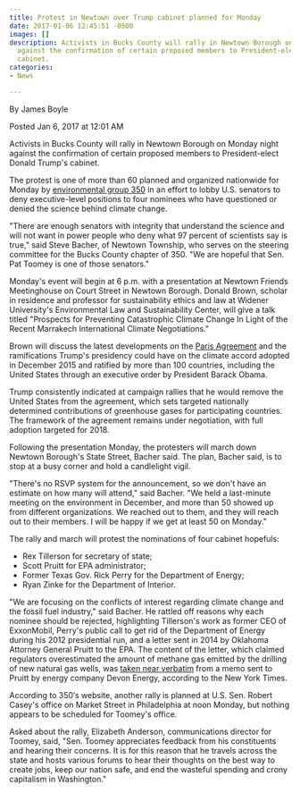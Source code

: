 ```yaml
---
title: Protest in Newtown over Trump cabinet planned for Monday
date: 2017-01-06 12:45:51 -0500
images: []
description: Activists in Bucks County will rally in Newtown Borough on Monday night
  against the confirmation of certain proposed members to President-elect Donald Trump's
  cabinet.
categories:
- News

---
```

By James Boyle

Posted Jan 6, 2017 at 12:01 AM

Activists in Bucks County will rally in Newtown Borough on Monday night against the confirmation of certain proposed members to President-elect Donald Trump's cabinet.

The protest is one of more than 60 planned and organized nationwide for Monday by  [environmental group 350](https://350.org/) in an effort to lobby U.S. senators to deny executive-level positions to four nominees who have questioned or denied the science behind climate change.

"There are enough senators with integrity that understand the science and will not want in power people who deny what 97 percent of scientists say is true," said Steve Bacher, of Newtown Township, who serves on the steering committee for the Bucks County chapter of 350. "We are hopeful that Sen. Pat Toomey is one of those senators."

Monday's event will begin at 6 p.m. with a presentation at Newtown Friends Meetinghouse on Court Street in Newtown Borough. Donald Brown, scholar in residence and professor for sustainability ethics and law at Widener University's Environmental Law and Sustainability Center, will give a talk titled "Prospects for Preventing Catastrophic Climate Change In Light of the Recent Marrakech International Climate Negotiations."

Brown will discuss the latest developments on the  [Paris Agreement](http://www.c2es.org/international/negotiations/cop22-marrakech/summary) and the ramifications Trump's presidency could have on the climate accord adopted in December 2015 and ratified by more than 100 countries, including the United States through an executive order by President Barack Obama.

Trump consistently indicated at campaign rallies that he would remove the United States from the agreement, which sets targeted nationally determined contributions of greenhouse gases for participating countries. The framework of the agreement remains under negotiation, with full adoption targeted for 2018.

Following the presentation Monday, the protesters will march down Newtown Borough's State Street, Bacher said. The plan, Bacher said, is to stop at a busy corner and hold a candlelight vigil.

"There's no RSVP system for the announcement, so we don't have an estimate on how many will attend," said Bacher. "We held a last-minute meeting on the environment in December, and more than 50 showed up from different organizations. We reached out to them, and they will reach out to their members. I will be happy if we get at least 50 on Monday."

The rally and march will protest the nominations of four cabinet hopefuls:

* Rex Tillerson for secretary of state;
* Scott Pruitt for EPA administrator;
* Former Texas Gov. Rick Perry for the Department of Energy;
* Ryan Zinke for the Department of Interior.

"We are focusing on the conflicts of interest regarding climate change and the fossil fuel industry," said Bacher. He rattled off reasons why each nominee should be rejected, highlighting Tillerson's work as former CEO of ExxonMobil, Perry's public call to get rid of the Department of Energy during his 2012 presidential run, and a letter sent in 2014 by Oklahoma Attorney General Pruitt to the EPA. The content of the letter, which claimed regulators overestimated the amount of methane gas emitted by the drilling of new natural gas wells, was  [taken near verbatim](https://www.nytimes.com/2014/12/07/us/politics/energy-firms-in-secretive-alliance-with-attorneys-general.html?_r=0) from a memo sent to Pruitt by energy company Devon Energy, according to the New York Times.

According to 350′s website, another rally is planned at U.S. Sen. Robert Casey's office on Market Street in Philadelphia at noon Monday, but nothing appears to be scheduled for Toomey's office.

Asked about the rally, Elizabeth Anderson, communications director for Toomey, said, "Sen. Toomey appreciates feedback from his constituents and hearing their concerns. It is for this reason that he travels across the state and hosts various forums to hear their thoughts on the best way to create jobs, keep our nation safe, and end the wasteful spending and crony capitalism in Washington."
